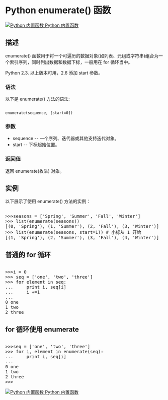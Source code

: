 Python  enumerate() 函数
======================

 [![Python 内置函数](../images/up.gif)
 Python 内置函数](python-built-in-functions.html)


  描述
--

 enumerate() 函数用于将一个可遍历的数据对象(如列表、元组或字符串)组合为一个索引序列，同时列出数据和数据下标，一般用在 for 循环当中。

 Python 2.3. 以上版本可用，2.6 添加 start 参数。

 ### 语法

 以下是 enumerate() 方法的语法:

 
```

enumerate(sequence, [start=0])

```

 ### 参数

  * sequence -- 一个序列、迭代器或其他支持迭代对象。
 * start -- 下标起始位置。
  ### 返回值

 返回 enumerate(枚举) 对象。

  实例
--

  以下展示了使用 enumerate() 方法的实例： 

  <pre>

>>>seasons = ['Spring', 'Summer', 'Fall', 'Winter']
>>> list(enumerate(seasons))
[(0, 'Spring'), (1, 'Summer'), (2, 'Fall'), (3, 'Winter')]
>>> list(enumerate(seasons, start=1)) # 小标从 1 开始
[(1, 'Spring'), (2, 'Summer'), (3, 'Fall'), (4, 'Winter')]
</pre>

  普通的 for 循环
----------

 <pre>

>>>i = 0
>>> seq = ['one', 'two', 'three']
>>> for element in seq:
...     print i, seq[i]
...     i +=1
... 
0 one
1 two
2 three
</pre>

  for 循环使用 enumerate
------------------

 <pre>

>>>seq = ['one', 'two', 'three']
>>> for i, element in enumerate(seq):
...     print i, seq[i]
... 
0 one
1 two
2 three
>>>
</pre>

 [![Python 内置函数](../images/up.gif)
 Python 内置函数](python-built-in-functions.html)